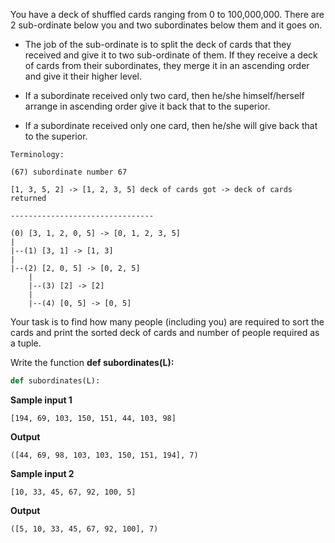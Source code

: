 You have a deck of shuffled cards ranging from 0 to 100,000,000. There are 2 sub-ordinate below you and two subordinates below them and it goes on.

- The job of the sub-ordinate is to split the deck of cards that they received and give it to two sub-ordinate of them. If they receive a deck of cards from their subordinates, they merge it in an ascending order and give it their higher level.

- If a subordinate received only two card, then he/she himself/herself arrange in ascending order give it back that to the superior.

- If a subordinate received only one card, then he/she will give back that to the superior.



```
Terminology:

(67) subordinate number 67

[1, 3, 5, 2] -> [1, 2, 3, 5] deck of cards got -> deck of cards returned

--------------------------------

(0) [3, 1, 2, 0, 5] -> [0, 1, 2, 3, 5]
|
|--(1) [3, 1] -> [1, 3]
|
|--(2) [2, 0, 5] -> [0, 2, 5]
    |
    |--(3) [2] -> [2]
    |
    |--(4) [0, 5] -> [0, 5]
```

Your task is to find how many people (including you) are required to sort the cards and print the sorted deck of cards and number of people required as a tuple.

Write the function **def subordinates(L):**

```python
def subordinates(L):
```

**Sample input 1**

```
[194, 69, 103, 150, 151, 44, 103, 98]
```

**Output**

```
([44, 69, 98, 103, 103, 150, 151, 194], 7)
```

**Sample input 2**

```
[10, 33, 45, 67, 92, 100, 5]
```

**Output**

```
([5, 10, 33, 45, 67, 92, 100], 7)
```

### 

